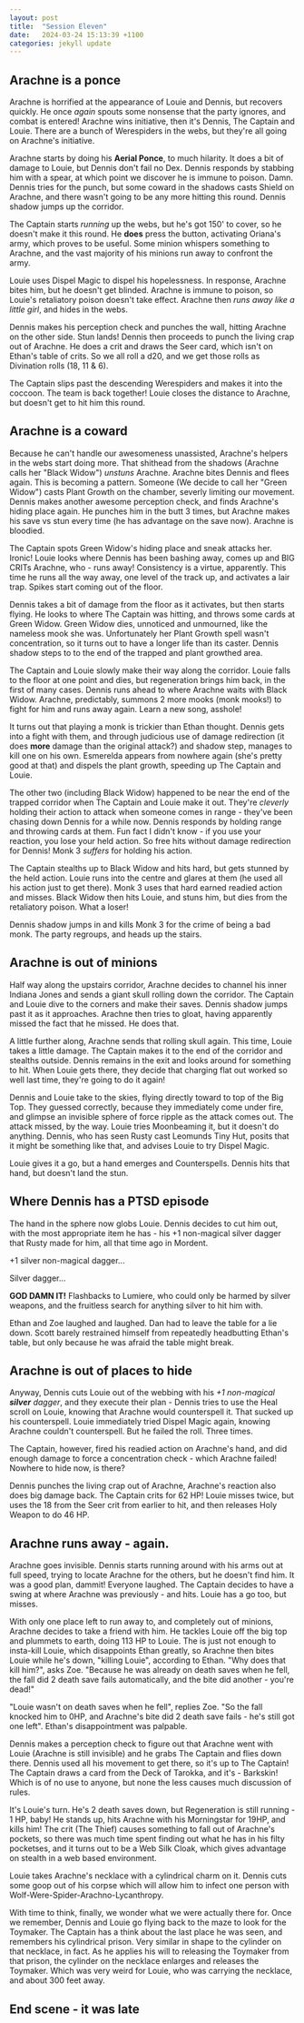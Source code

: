 ```yaml
---
layout: post
title:  "Session Eleven"
date:   2024-03-24 15:13:39 +1100
categories: jekyll update
---
```

## Arachne is a ponce

Arachne is horrified at the appearance of Louie and Dennis, but recovers quickly.  He once _again_ spouts some nonsense that the party ignores, and combat is entered!  Arachne wins initiative, then it's Dennis, The Captain and Louie.  There are a bunch of Werespiders in the webs, but they're all going on Arachne's initiative.

Arachne starts by doing his **Aerial Ponce**, to much hilarity.  It does a bit of damage to Louie, but Dennis don't fail no Dex.  Dennis responds by stabbing him with a spear, at which point we discover he is immune to poison.  Damn.  Dennis tries for the punch, but some coward in the shadows casts Shield on Arachne, and there wasn't going to be any more hitting this round.  Dennis shadow jumps up the corridor.

The Captain starts _running_ up the webs, but he's got 150' to cover, so he doesn't make it this round.  He **does** press the button, activating Oriana's army, which proves to be useful.  Some minion whispers something to Arachne, and the vast majority of his minions run away to confront the army.

Louie uses Dispel Magic to dispel his hopelessness.  In response, Arachne bites him, but he doesn't get blinded.  Arachne is immune to poison, so Louie's retaliatory poison doesn't take effect.  Arachne then _runs away like a little girl_, and hides in the webs.

Dennis makes his perception check and punches the wall, hitting Arachne on the other side.  Stun lands!  Dennis then proceeds to punch the living crap out of Arachne.  He does a crit and draws the Seer card, which isn't on Ethan's table of crits.  So we all roll a d20, and we get those rolls as Divination rolls (18, 11 & 6).

The Captain slips past the descending Werespiders and makes it into the coccoon.  The team is back together!  Louie closes the distance to Arachne, but doesn't get to hit him this round.

## Arachne is a coward

Because he can't handle our awesomeness unassisted, Arachne's helpers in the webs start doing more. That shithead from the shadows (Arachne calls her "Black Widow") _unstuns_ Arachne.  Arachne bites Dennis and flees again.  This is becoming a pattern.  Someone (We decide to call her "Green Widow") casts Plant Growth on the chamber, severly limiting our movement.  Dennis makes another awesome perception check, and finds Arachne's hiding place again.  He punches him in the butt 3 times, but Arachne makes his save vs stun every time (he has advantage on the save now).  Arachne is bloodied.

The Captain spots Green Widow's hiding place and sneak attacks her.  Ironic! Louie looks where Dennis has been bashing away, comes up and BIG CRITs Arachne, who - runs away!  Consistency is a virtue, apparently.  This time he runs all the way away, one level of the track up, and activates a lair trap.  Spikes start coming out of the floor.

Dennis takes a bit of damage from the floor as it activates, but then starts flying.  He looks to where The Captain was hitting, and throws some cards at Green Widow.  Green Widow dies, unnoticed and unmourned, like the nameless mook she was.  Unfortunately her Plant Growth spell wasn't concentration, so it turns out to have a longer life than its caster. Dennis shadow steps to to the end of the trapped and plant growthed area.

The Captain and Louie slowly make their way along the corridor.  Louie falls to the floor at one point and dies, but regeneration brings him back, in the first of many cases. Dennis runs ahead to where Arachne waits with Black Widow.  Arachne, predictably, summons 2 more mooks (monk mooks!) to fight for him and runs away again.  Learn a new song, asshole!

It turns out that playing a monk is trickier than Ethan thought.  Dennis gets into a fight with them, and through judicious use of damage redirection (it does **more** damage than the original attack?) and shadow step, manages to kill one on his own.  Esmerelda appears from nowhere again (she's pretty good at that) and dispels the plant growth, speeding up The Captain and Louie.

The other two (including Black Widow) happened to be near the end of the trapped corridor when The Captain and Louie make it out.  They're _cleverly_ holding their action to attack when someone comes in range - they've been chasing down Dennis for a while now.  Dennis responds by holding range and throwing cards at them.  Fun fact I didn't know - if you use your reaction, you lose your held action.  So free hits without damage redirection for Dennis!  Monk 3 _suffers_ for holding his action.

The Captain stealths up to Black Widow and hits hard, but gets stunned by the held action.  Louie runs into the centre and glares at them (he used all his action just to get there).  Monk 3 uses that hard earned readied action and misses.  Black Widow then hits Louie, and stuns him, but dies from the retaliatory poison.  What a loser!

Dennis shadow jumps in and kills Monk 3 for the crime of being a bad monk.  The party regroups, and heads up the stairs.

## Arachne is out of minions

Half way along the upstairs corridor, Arachne decides to channel his inner Indiana Jones and sends a giant skull rolling down the corridor.  The Captain and Louie dive to the corners and make their saves.  Dennis shadow jumps past it as it approaches.  Arachne then tries to gloat, having apparently missed the fact that he missed.  He does that.

A little further along, Arachne sends that rolling skull again.  This time, Louie takes a little damage.  The Captain makes it to the end of the corridor and stealths outside.  Dennis remains in the exit and looks around for something to hit.  When Louie gets there, they decide that charging flat out worked so well last time, they're going to do it again!

Dennis and Louie take to the skies, flying directly toward to top of the Big Top.  They guessed correctly, because they immediately come under fire, and glimpse an invisible sphere of force ripple as the attack comes out.  The attack missed, by the way.  Louie tries Moonbeaming it, but it doesn't do anything.  Dennis, who has seen Rusty cast Leomunds Tiny Hut, posits that it might be something like that, and advises Louie to try Dispel Magic.

Louie gives it a go, but a hand emerges and Counterspells.  Dennis hits that hand, but doesn't land the stun.

## Where Dennis has a PTSD episode

The hand in the sphere now globs Louie.  Dennis decides to cut him out, with the most appropriate item he has - his +1 non-magical silver dagger that Rusty made for him, all that time ago in Mordent.

+1 silver non-magical dagger...

Silver dagger...

**GOD DAMN IT!**  Flashbacks to Lumiere, who could only be harmed by silver weapons, and the fruitless search for anything silver to hit him with.

Ethan and Zoe laughed and laughed. Dan had to leave the table for a lie down. Scott barely restrained himself from repeatedly headbutting Ethan's table, but only because he was afraid the table might break.

## Arachne is out of places to hide

Anyway, Dennis cuts Louie out of the webbing with his _+1 non-magical **silver** dagger_, and they execute their plan - Dennis tries to use the Heal scroll on Louie, knowing that Arachne would counterspell it.  That sucked up his counterspell. Louie immediately tried Dispel Magic again, knowing Arachne couldn't counterspell.  But he failed the roll.  Three times.

The Captain, however, fired his readied action on Arachne's hand, and did enough damage to force a concentration check - which Arachne failed!  Nowhere to hide now, is there?

Dennis punches the living crap out of Arachne, Arachne's reaction also does big damage back.  The Captain crits for 62 HP!  Louie misses twice, but uses the 18 from the Seer crit from earlier to hit, and then releases Holy Weapon to do 46 HP.

## Arachne runs away - again.

Arachne goes invisible.  Dennis starts running around with his arms out at full speed, trying to locate Arachne for the others, but he doesn't find him. It was a good plan, dammit!  Everyone laughed. The Captain decides to have a swing at where Arachne was previously - and hits.  Louie has a go too, but misses.

With only one place left to run away to, and completely out of minions, Arachne decides to take a friend with him.  He tackles Louie off the big top and plummets to earth, doing 113 HP to Louie.  The is just not enough to insta-kill Louie, which disappoints Ethan greatly, so Arachne then bites Louie while he's down, "killing Louie", according to Ethan.  "Why does that kill him?", asks Zoe.  "Because he was already on death saves when he fell, the fall did 2 death save fails automatically, and the bite did another - you're dead!"

"Louie wasn't on death saves when he fell", replies Zoe.  "So the fall knocked him to 0HP, and Arachne's bite did 2 death save fails - he's still got one left".  Ethan's disappointment was palpable.

Dennis makes a perception check to figure out that Arachne went with Louie (Arachne is still invisible) and he grabs The Captain and flies down there.  Dennis used all his movement to get there, so it's up to The Captain!  The Captain draws a card from the Deck of Tarokka, and it's - Barkskin!  Which is of no use to anyone, but none the less causes much discussion of rules.

It's Louie's turn.  He's 2 death saves down, but Regeneration is still running - 1 HP, baby!  He stands up, hits Arachne with his Morningstar for 19HP, and kills him!  The crit (The Thief) causes something to fall out of Arachne's pockets, so there was much time spent finding out what he has in his filty pocketses, and it turns out to be a Web Silk Cloak, which gives advantage on stealth in a web based environment.

Louie takes Arachne's necklace with a cylindrical charm on it. Dennis cuts some goop out of his corpse which will allow him to infect one person with Wolf-Were-Spider-Arachno-Lycanthropy.

With time to think, finally, we wonder what we were actually there for.  Once we remember, Dennis and Louie go flying back to the maze to look for the Toymaker.  The Captain has a think about the last place he was seen, and remembers his cylindrical prison.  Very similar in shape to the cylinder on that necklace, in fact.  As he applies his will to releasing the Toymaker from that prison, the cylinder on the necklace enlarges and releases the Toymaker.  Which was very weird for Louie, who was carrying the necklace, and about 300 feet away.

## End scene - it was late
